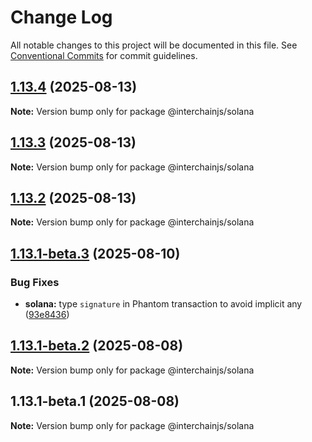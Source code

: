 # Change Log

All notable changes to this project will be documented in this file.
See [Conventional Commits](https://conventionalcommits.org) for commit guidelines.

## [1.13.4](https://github.com/hyperweb-io/interchainjs/compare/@interchainjs/solana@1.13.3...@interchainjs/solana@1.13.4) (2025-08-13)

**Note:** Version bump only for package @interchainjs/solana

## [1.13.3](https://github.com/hyperweb-io/interchainjs/compare/@interchainjs/solana@1.13.2...@interchainjs/solana@1.13.3) (2025-08-13)

**Note:** Version bump only for package @interchainjs/solana

## [1.13.2](https://github.com/hyperweb-io/interchainjs/compare/@interchainjs/solana@1.13.1-beta.3...@interchainjs/solana@1.13.2) (2025-08-13)

**Note:** Version bump only for package @interchainjs/solana

## [1.13.1-beta.3](https://github.com/hyperweb-io/interchainjs/compare/@interchainjs/solana@1.13.1-beta.2...@interchainjs/solana@1.13.1-beta.3) (2025-08-10)

### Bug Fixes

- **solana:** type `signature` in Phantom transaction to avoid implicit any ([93e8436](https://github.com/hyperweb-io/interchainjs/commit/93e8436788aab9b70fa883f01a35eec0644b6e69))

## [1.13.1-beta.2](https://github.com/hyperweb-io/interchainjs/compare/@interchainjs/solana@1.13.1-beta.1...@interchainjs/solana@1.13.1-beta.2) (2025-08-08)

**Note:** Version bump only for package @interchainjs/solana

## 1.13.1-beta.1 (2025-08-08)

**Note:** Version bump only for package @interchainjs/solana
